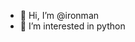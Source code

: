 - 👋 Hi, I’m @ironman
- 👀 I’m interested in python

<!---
ironmanbung/ironmanbung is a ✨ special ✨ repository because its `README.md` (this file) appears on your GitHub profile.
You can click the Preview link to take a look at your changes.
--->
